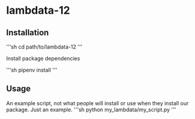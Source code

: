 # lambdata-12



## Installation

'''sh
cd path/to/lambdata-12
'''

Install package dependencies

'''sh
pipenv install
'''

## Usage

An example script, not what people will install or use when they install
our package. Just an example.
'''sh
python my_lambdata/my_script.py
'''
